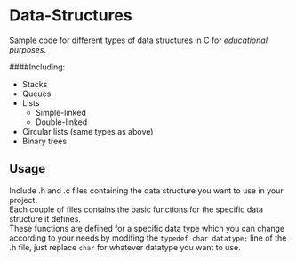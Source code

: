 # Data-Structures
Sample code for different types of data structures in C for *educational purposes*.

####Including:
* Stacks
* Queues
* Lists
	* Simple-linked
	* Double-linked
* Circular lists (same types as above)
* Binary trees

## Usage
Include .h and .c files containing the data structure you want to use in your project.  
Each couple of files contains the basic functions for the specific data structure it defines.  
These functions are defined for a specific data type which you can change according to your needs by modifing the `typedef char datatype;` line of the .h file, just replace `char` for whatever datatype you want to use.